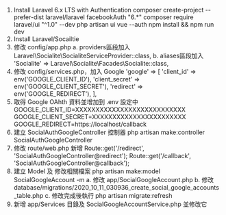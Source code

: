 1. Install Laravel 6.x LTS with Authentication
    composer create-project --prefer-dist laravel/laravel facebookAuth "6.*"
    composer require laravel/ui "^1.0" --dev
    php artisan ui vue --auth
    npm install && npm run dev
2. Install Laravel/Socailtie
3. 修改 config/app.php
    a. providers區段加入
        Laravel\Socialite\SocialiteServiceProvider::class,
    b. aliases區段加入
        'Socialite' => Laravel\Socialite\Facades\Socialite::class,
4. 修改 config/services.php，加入 Google
    'google' => [
        'client_id' => env('GOOGLE_CLIENT_ID'),
        'client_secret' => env('GOOGLE_CLIENT_SECRET'),
        'redirect' => env('GOOGLE_REDIRECT'),
    ],
5. 取得 Google OAhth 資料並增加到 .env 設定中
    GOOGLE_CLIENT_ID=XXXXXXXXXXXXXXXXXXXXXXXXXXX
    GOOGLE_CLIENT_SECRET=XXXXXXXXXXXXXXXXXXXXXXX
    GOOGLE_REDIRECT=https://localhost/callback
6. 建立 SocialAuthGoogleController 控制器
    php artisan make:controller SocialAuthGoogleController
7. 修改 route/web.php 新增
    Route::get('/redirect', 'SocialAuthGoogleController@redirect');
    Route::get('/callback', 'SocialAuthGoogleController@callback');
8. 建立 Model 及 修改相關檔案
    php artisan make:model SocialGoogleAccount -m
    a. 修改 app/SocialGoogleAccount.php
    b. 修改 database/migrations/2020_10_11_030936_create_social_google_accounts_table.php
    c. 修改完成後執行 php artisan migrate:refresh
9. 新增 app/Services 目錄及 SocialGoogleAccountService.php 並修改它
